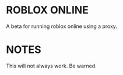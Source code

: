 # ROBLOX ONLINE
A beta for running roblox online using a proxy.

# NOTES
This will not always work. Be warned.